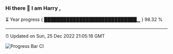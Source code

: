 ### Hi there 👋 I am Harry , 

⏳ Year progress { █████████████████████████████▁ } 98.32 %

---

⏰ Updated on Sun, 25 Dec 2022 21:05:18 GMT

![Progress Bar CI](https://github.com/duykhang68/duykhang68/workflows/Progress%20Bar%20CI/badge.svg)

